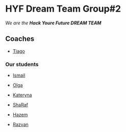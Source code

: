 # HYF Dream Team Group#2

_We are the **Hack Youre Future DREAM TEAM**_



## Coaches

- [Tiago]()

### Our students 


- [Ismail]()

- [Olga]() 

- [Kateryna](https://github.com/katerynakim)

- [ShaRaf]()

- [Hazem]()

- [Razvan]()
